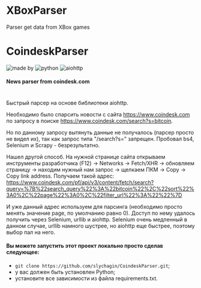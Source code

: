 # XBoxParser
Parser get data from XBox games

# CoindeskParser
![made by](https://img.shields.io/badge/made_by-slychagin-green)
![python](https://img.shields.io/badge/python-v3.10.5-blue)
![aiohttp](https://img.shields.io/badge/aiohttp-v3.8.4-red)

#### News parser from coindesk.com
#
Быстрый парсер на основе библиотеки aiohttp.

Необходимо было спарсить новости с сайта https://www.coindesk.com
по запросу в поиске https://www.coindesk.com/search?s=bitcoin.

Но по данному запросу вытянуть данные не получалось (парсер просто не видел их), так как запрос типа "/search?s=" запрещен.
Пробовал bs4, Selenium и Scrapy - безрезультатно.

Нашел другой способ.
На нужной странице сайта открываем инструменты разработчика (F12) -> Networks -> Fetch/XHR -> обновляем страницу ->
находим нужный нам запрос -> щелкаем ПКМ -> Copy -> Copy link address.
Получаем такой адрес:
https://www.coindesk.com/pf/api/v3/content/fetch/search?query=%7B%22search_query%22%3A%22bitcoin%22%2C%22sort%22%3A0%2C%22page%22%3A0%2C%22filter_url%22%3A%22%22%7D

И уже данный адрес используем для парсинга (необходимо просто менять значение page, по умолчанию равно 0).
Доступ по нему удалось получить через Selenium, urllib и aiohttp.
Selenium очень медленный в данном случае, urllib намного шустрее, но aiohttp еще быстрее, поэтому выбор пал на него.

#### Вы можете запустить этот проект локально просто сделав следующее:
- `git clone https://github.com/slychagin/CoindeskParser.git`;
- у вас должен быть установлен Python;
- установите все зависимости из файла requirements.txt.
